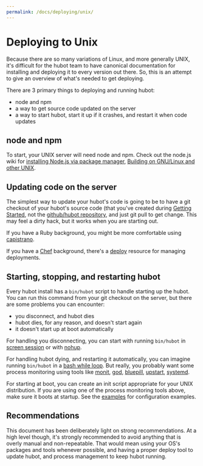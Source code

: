 ```yaml
---
permalink: /docs/deploying/unix/
---
```


# Deploying to Unix

Because there are so many variations of Linux, and more generally UNIX, it's
difficult for the hubot team to have canonical documentation for installing and
deploying it to every version out there. So, this is an attempt to give an
overview of what's needed to get deploying.

There are 3 primary things to deploying and running hubot:

  * node and npm
  * a way to get source code updated on the server
  * a way to start hubot, start it up if it crashes, and restart it when code
    updates

## node and npm

To start, your UNIX server will need node and npm. Check out the node.js wiki
for [installing Node.js via package manager](https://github.com/joyent/node/wiki/Installing-Node.js-via-package-manager), [Building on GNU/Linux and other UNIX](https://github.com/joyent/node/wiki/Installation#building-on-gnulinux-and-other-unix).

## Updating code on the server

The simplest way to update your hubot's code is going to be to have a git
checkout of your hubot's source code (that you've created during [Getting Started](../index.md), not the [github/hubot repository](http://github.com/github/hubot), and just git pull to get change. This may
feel a dirty hack, but it works when you are starting out.

If you have a Ruby background, you might be more comfortable using
[capistrano](https://github.com/capistrano/capistrano).

If you have a [Chef](http://www.opscode.com/chef/) background, there's a
[deploy](http://docs.opscode.com/resource_deploy.html) resource for managing
deployments.

## Starting, stopping, and restarting hubot

Every hubot install has a `bin/hubot` script to handle starting up the hubot.
You can run this command from your git checkout on the server, but there are some problems you can encounter:

* you disconnect, and hubot dies
* hubot dies, for any reason, and doesn't start again
* it doesn't start up at boot automatically

For handling you disconnecting, you can start with running `bin/hubot` in
[screen session](http://www.gnu.org/software/screen/) or with
[nohup](http://linux.die.net/man/1/nohup).

For handling hubot dying, and restarting it automatically, you can imagine
running `bin/hubot` in a
[bash while loop](http://tldp.org/HOWTO/Bash-Prog-Intro-HOWTO-7.html#ss7.3). But
really, you probably want some process monitoring using tools like
[monit](http://mmonit.com/monit/),
[god](http://godrb.com/),
[bluepill](https://github.com/arya/bluepill),
[upstart](http://upstart.ubuntu.com/),
[systemd](http://freedesktop.org/wiki/Software/systemd/).

For starting at boot, you can create an init script appropriate for your UNIX
distribution. If you are using one of the process monitoring tools above, make
sure it boots at startup. See the [examples](https://github.com/github/hubot/tree/master/examples)
for configuration examples.

## Recommendations

This document has been deliberately light on strong recommendations. At a high
level though, it's strongly recommended to avoid anything that is overly manual
and non-repeatable. That would mean using your OS's packages and tools whenever
possible, and having a proper deploy tool to update hubot, and process
management to keep hubot running.
